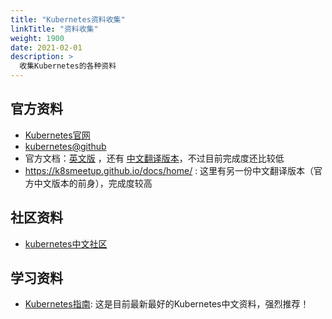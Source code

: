 ```yaml
---
title: "Kubernetes资料收集"
linkTitle: "资料收集"
weight: 1900
date: 2021-02-01
description: >
  收集Kubernetes的各种资料
---
```



## 官方资料

- [Kubernetes官网](https://kubernetes.io/)
- [kubernetes@github](https://github.com/kubernetes/kubernetes)
- 官方文档：[英文版](https://kubernetes.io/docs/home/) ，还有 [中文翻译版本](https://kubernetes.io/zh/docs/home/)，不过目前完成度还比较低
- https://k8smeetup.github.io/docs/home/ : 这里有另一份中文翻译版本（官方中文版本的前身），完成度较高

## 社区资料

- [kubernetes中文社区](https://www.kubernetes.org.cn/)

## 学习资料

- [Kubernetes指南](https://feisky.gitbooks.io/kubernetes/): 这是目前最新最好的Kubernetes中文资料，强烈推荐！
